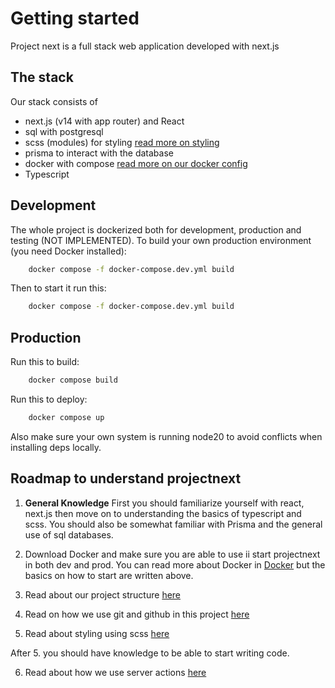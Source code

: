 # Getting started
Project next is a full stack web application developed with next.js

## The stack
Our stack consists of
- next.js (v14 with app router) and React
- sql with postgresql
- scss (modules) for styling [read more on styling](/Styling_and_Ohma.md)
- prisma to interact with the database 
- docker with compose [read more on our docker config](/Docker.md)
- Typescript

## Development
The whole project is dockerized both for development, production and testing (NOT IMPLEMENTED). To build your own production environment (you need Docker installed):
```bash
    docker compose -f docker-compose.dev.yml build
```
Then to start it run this: 
```bash
    docker compose -f docker-compose.dev.yml build
```

## Production
Run this to build:
```bash
    docker compose build
```

Run this to deploy:
```bash
    docker compose up
```

Also make sure your own system is running node20 to avoid conflicts when installing deps locally.

## Roadmap to understand projectnext
1. **General Knowledge** First you should familiarize yourself with react, next.js then move on to understanding the basics of typescript and scss. You should also be somewhat familiar with Prisma and the general use of sql databases.

2. Download Docker and make sure you are able to use ii start projectnext in both dev and prod. You can read more about Docker in [Docker](./Docker.md) but the basics on how to start are written above.

3. Read about our project structure [here](./)

4. Read on how we use git and github in this project [here](./Git_Note.md)

5. Read about styling using scss [here](./Styling_and_Ohma.md)

After 5. you should have knowledge to be able to start writing code.

6. Read about how we use server actions [here](./Server_Actions.md)



